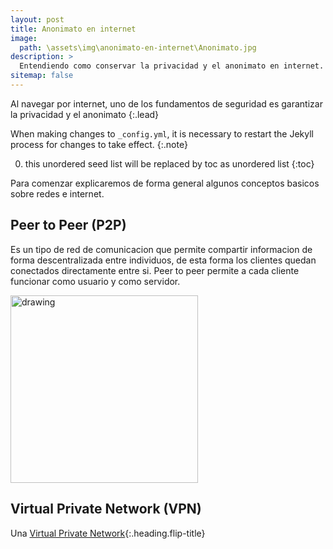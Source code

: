 ```yaml
---
layout: post
title: Anonimato en internet
image: 
  path: \assets\img\anonimato-en-internet\Anonimato.jpg
description: >
  Entendiendo como conservar la privacidad y el anonimato en internet.
sitemap: false
---
```


Al navegar por internet, uno de los fundamentos de seguridad es garantizar la privacidad y el anonimato 
{:.lead}



When making changes to `_config.yml`, it is necessary to restart the Jekyll process for changes to take effect.
{:.note}

0. this unordered seed list will be replaced by toc as unordered list
{:toc}

Para comenzar explicaremos de forma general algunos conceptos basicos sobre redes e internet.

## Peer to Peer (P2P)

Es un tipo de red de comunicacion que permite compartir informacion de forma descentralizada entre individuos, de esta forma los clientes quedan conectados directamente entre si. Peer to peer permite a cada cliente funcionar como usuario y como servidor.

<!-- ![image](https://wh04m1r00t.github.io/assets/img/anonimato-en-internet/P2P.png "Imagen de ejemplo grande")  -->

<img src="https://wh04m1r00t.github.io/assets/img/anonimato-en-internet/P2P.png" alt="drawing" width="300"/>






## Virtual Private Network (VPN)

Una [Virtual Private Network](2022-10-23-virtual-private-network.md){:.heading.flip-title} 


<!-- ## Proxy

[Proxy](2022-10-23-proxy.md){:.heading.flip-title} -->


<!-- ## Red TOR -->

